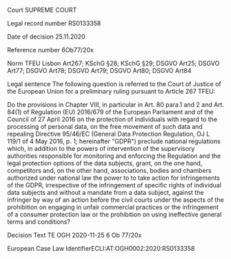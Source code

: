 Court
SUPREME COURT

Legal record number
RS0133358

Date of decision
25.11.2020

Reference number
6Ob77/20x

Norm
TFEU Lisbon Art267; KSchG §28; KSchG §29; DSGVO Art25; DSGVO Art77; DSGVO Art78; DSGVO Art79; DSGVO Art80; DSGVO Art84

Legal sentence
The following question is referred to the Court of Justice of the European Union for a preliminary ruling pursuant to Article 267 TFEU:

Do the provisions in Chapter VIII, in particular in Art. 80 para.1  and 2 and Art. 84(1) of Regulation (EU) 2016/679 of the European Parliament and of the Council of 27 April 2016 on the protection of individuals with regard to the processing of personal data, on the free movement of such data and repealing Directive 95/46/EC (General Data Protection Regulation, OJ L 119/1 of 4 May 2016, p. 1; hereinafter "GDPR") preclude national regulations which, in addition to the powers of intervention of the supervisory authorities responsible for monitoring and enforcing the Regulation and the legal protection options of the data subjects, grant, on the one hand, competitors and, on the other hand, associations, bodies and chambers authorized under national law the power to  to take action for infringements of the GDPR, irrespective of the infringement of specific rights of individual data subjects and without a mandate from a data subject, against the infringer by way of an action before the civil courts under the aspects of the prohibition on engaging in unfair commercial practices or the infringement of a consumer protection law or the prohibition on using ineffective general terms and conditions?

Decision Text TE OGH 2020-11-25 6 Ob 77/20x

European Case Law IdentifierECLI:AT:OGH0002:2020:RS0133358
